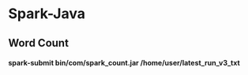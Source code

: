 # Spark-Java

## Word Count

#### spark-submit bin/com/spark_count.jar /home/user/latest_run_v3_txt
